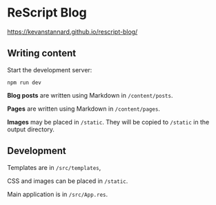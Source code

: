 # ReScript Blog

https://kevanstannard.github.io/rescript-blog/

## Writing content

Start the development server:

```
npm run dev
```

**Blog posts** are written using Markdown in `/content/posts`.

**Pages** are written using Markdown in `/content/pages`.

**Images** may be placed in `/static`. They will be copied to `/static` in the output directory.

## Development

Templates are in `/src/templates`,

CSS and images can be placed in `/static`.

Main application is in `/src/App.res`.
